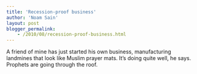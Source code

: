```yaml
---
title: 'Recession-proof business'
author: 'Noam Sain'
layout: post
blogger_permalink:
    - /2010/08/recession-proof-business.html
---
```


A friend of mine has just started his own business, manufacturing landmines that look like Muslim prayer mats. It’s doing quite well, he says. Prophets are going through the roof.